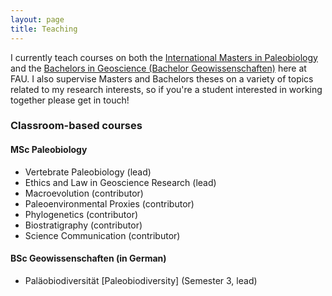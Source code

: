 ```yaml
---
layout: page
title: Teaching
---
```


I currently teach courses on both the [International Masters in Paleobiology](https://palaeobiology.nat.fau.de/) and the [Bachelors in Geoscience (Bachelor Geowissenschaften)](https://www.gzn.nat.fau.eu/) here at FAU. I also supervise Masters and Bachelors theses on a variety of topics related to my research interests, so if you're a student interested in working together please get in touch!


### Classroom-based courses

#### MSc Paleobiology

- Vertebrate Paleobiology (lead)
- Ethics and Law in Geoscience Research (lead)
- Macroevolution (contributor)
- Paleoenvironmental Proxies (contributor)
- Phylogenetics (contributor)
- Biostratigraphy (contributor)
- Science Communication (contributor)


#### BSc Geowissenschaften (in German)

- Paläobiodiversität [Paleobiodiversity] (Semester 3, lead)